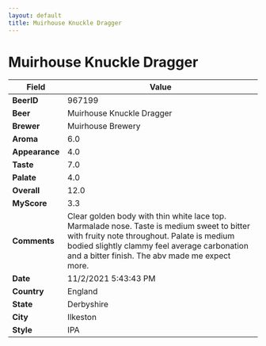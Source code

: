 ```yaml
---
layout: default
title: Muirhouse Knuckle Dragger
---
```


# Muirhouse Knuckle Dragger

| Field         | Value     |
|---------------|-----------|
| **BeerID** | 967199 |
| **Beer** | Muirhouse Knuckle Dragger |
| **Brewer** | Muirhouse Brewery |
| **Aroma** | 6.0 |
| **Appearance** | 4.0 |
| **Taste** | 7.0 |
| **Palate** | 4.0 |
| **Overall** | 12.0 |
| **MyScore** | 3.3 |
| **Comments** | Clear golden body with thin white lace top. Marmalade nose. Taste is medium sweet to bitter with fruity note throughout. Palate is medium bodied slightly clammy feel average carbonation and a bitter finish. The abv made me expect more. |
| **Date** | 11/2/2021 5:43:43 PM |
| **Country** | England |
| **State** | Derbyshire |
| **City** | Ilkeston |
| **Style** | IPA |
